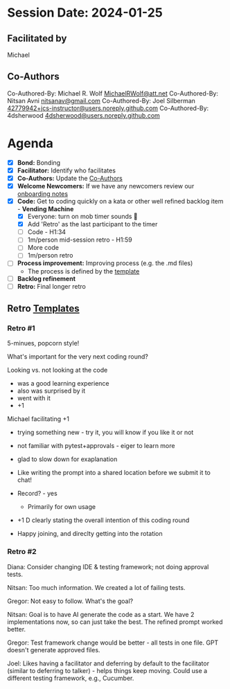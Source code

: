 # Session Date: 2024-01-25

## Facilitated by
Michael

## Co-Authors
Co-Authored-By: Michael R. Wolf <MichaelRWolf@att.net>
Co-Authored-By: Nitsan Avni <nitsanav@gmail.com>
Co-Authored-By: Joel Silberman <42779942+jcs-instructor@users.noreply.github.com>
Co-Authored-By: 4dsherwood <4dsherwood@users.noreply.github.com>

# Agenda

- [x] **Bond:** Bonding
- [x] **Facilitator:** Identify who facilitates
- [x] **Co-Authors:** Update the [Co-Authors](#co-authors) 
- [x] **Welcome Newcomers:** If we have any newcomers review our [onboarding notes](../docs/onboarding-notes.md)
- [x] **Code:** Get to coding quickly on a kata or other well refined backlog item - **Vending Machine**
  - [x] Everyone: turn on mob timer sounds 📣
  - [x] Add 'Retro' as the last participant to the timer 
  - [ ] Code - H1:34
  - [ ] 1m/person mid-session retro - H1:59
  - [ ] More code
  - [ ] 1m/person retro
- [ ] **Process improvement:** Improving process (e.g. the .md files)
  - The process is defined by the [template](./session-notes-YYYY-MM-DD.md)
- [ ] **Backlog refinement**
- [ ] **Retro:** Final longer retro

## Retro [Templates](../docs/retro-templates.md)

### Retro #1

5-minues, popcorn style!

What's important for the very next coding round?

Looking vs. not looking at the code
 - was a good learning experience
 - also was surprised by it
 - went with it
 - +1

Michael facilitating +1
- trying something new - try it, you will know if you like it or not
- not familiar with pytest+approvals - eiger to learn more
- glad to slow down for exaplanation

- Like writing the prompt into a shared location before we submit it to chat!

- Record? - yes
    - Primarily for own usage

- +1 D clearly stating the overall intention of this coding round
- Happy joining, and direclty getting into the rotation

### Retro #2

Diana: Consider changing IDE & testing framework; not doing approval tests.

Nitsan: Too much information. We created a lot of failing tests. 

Gregor: Not easy to follow. What's the goal?

Nitsan: Goal is to have AI generate the code as a start. 
We have 2 implementations now, so can  just take the best.
The refined prompt worked better.

Gregor: Test framework change would be better - all tests in one file. GPT doesn't generate approved files. 

Joel: Likes having a facilitator and deferring by default to the facilitator (similar to deferring to talker) - helps things keep moving. Could use a different testing framework, e.g., Cucumber.

